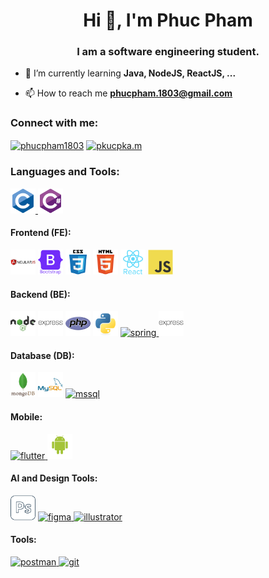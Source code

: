 
<h1 align="center">Hi 👋, I'm Phuc Pham</h1>
<h3 align="center">I am a software engineering student.</h3>

- 🌱 I’m currently learning **Java, NodeJS, ReactJS, ...**

- 📫 How to reach me **phucpham.1803@gmail.com**

<h3 align="left">Connect with me:</h3>
<p align="left">
    <a href="https://fb.com/phucpham1803" target="blank"><img align="center"
            src="https://raw.githubusercontent.com/rahuldkjain/github-profile-readme-generator/master/src/images/icons/Social/facebook.svg"
            alt="phucpham1803" height="30" width="40" /></a>
    <a href="https://instagram.com/pkucpka.m" target="blank"><img align="center"
            src="https://raw.githubusercontent.com/rahuldkjain/github-profile-readme-generator/master/src/images/icons/Social/instagram.svg"
            alt="pkucpka.m" height="30" width="40" /></a>
</p>

<h3 align="left">Languages and Tools:</h3>

<p align="left">
    <a href="https://www.cprogramming.com/" target="_blank" rel="noreferrer"> <img
            src="https://raw.githubusercontent.com/devicons/devicon/master/icons/c/c-original.svg" alt="c" width="40"
            height="40"> </a>
    <a href="https://www.w3schools.com/cs/" target="blank" rel="noreferrer">
        <img src="https://raw.githubusercontent.com/devicons/devicon/master/icons/csharp/csharp-original.svg"
            alt="csharp" width="40" height="40"> </a>

</p>

<h4>Frontend (FE):</h4>
<p align="left">
    <a href="https://angular.io" target="_blank" rel="noreferrer"><img
            src="https://raw.githubusercontent.com/devicons/devicon/master/icons/angularjs/angularjs-original-wordmark.svg"
            alt="angularjs" width="40" height="40" /></a>
    <a href="https://getbootstrap.com" target="_blank" rel="noreferrer"><img
            src="https://raw.githubusercontent.com/devicons/devicon/master/icons/bootstrap/bootstrap-plain-wordmark.svg"
            alt="bootstrap" width="40" height="40" /></a>
    <a href="https://www.w3schools.com/css/" target="_blank" rel="noreferrer"><img
            src="https://raw.githubusercontent.com/devicons/devicon/master/icons/css3/css3-original-wordmark.svg"
            alt="css3" width="40" height="40" /></a>
    <a href="https://www.w3.org/html/" target="_blank" rel="noreferrer"><img
            src="https://raw.githubusercontent.com/devicons/devicon/master/icons/html5/html5-original-wordmark.svg"
            alt="html5" width="40" height="40" /></a>
    <a href="https://reactjs.org/" target="_blank" rel="noreferrer"><img
            src="https://raw.githubusercontent.com/devicons/devicon/master/icons/react/react-original-wordmark.svg"
            alt="react" width="40" height="40" /></a>
    <a href="https://developer.mozilla.org/en-US/docs/Web/JavaScript" target="_blank" rel="noreferrer"> <img
            src="https://raw.githubusercontent.com/devicons/devicon/master/icons/javascript/javascript-original.svg"
            alt="javascript" width="40" height="40"> </a>
</p>

<h4>Backend (BE):</h4>
<p align="left">
    <a href="https://nodejs.org" target="_blank" rel="noreferrer"><img
            src="https://raw.githubusercontent.com/devicons/devicon/master/icons/nodejs/nodejs-original-wordmark.svg"
            alt="nodejs" width="40" height="40" /></a>
    <a href="https://expressjs.com" target="_blank" rel="noreferrer"><img
            src="https://raw.githubusercontent.com/devicons/devicon/master/icons/express/express-original-wordmark.svg"
            alt="express" width="40" height="40" /></a>
    <a href="https://www.php.net" target="_blank" rel="noreferrer"><img
            src="https://raw.githubusercontent.com/devicons/devicon/master/icons/php/php-original.svg" alt="php"
            width="40" height="40" /></a>
    <a href="https://www.python.org" target="_blank" rel="noreferrer"><img
            src="https://raw.githubusercontent.com/devicons/devicon/master/icons/python/python-original.svg"
            alt="python" width="40" height="40" /></a>
    <a href="https://spring.io/" target="blank" rel="noreferrer"> <img
            src="https://www.vectorlogo.zone/logos/springio/springio-icon.svg" alt="spring" width="40" height="40"> </a>
    <a href="https://expressjs.com" target="_blank" rel="noreferrer"> <img
            src="https://raw.githubusercontent.com/devicons/devicon/master/icons/express/express-original-wordmark.svg"
            alt="express" width="40" height="40"> </a>
</p>

<h4>Database (DB):</h4>
<p align="left">
    <a href="https://www.mongodb.com/" target="_blank" rel="noreferrer"><img
            src="https://raw.githubusercontent.com/devicons/devicon/master/icons/mongodb/mongodb-original-wordmark.svg"
            alt="mongodb" width="40" height="40" /></a>
    <a href="https://www.mysql.com/" target="_blank" rel="noreferrer"><img
            src="https://raw.githubusercontent.com/devicons/devicon/master/icons/mysql/mysql-original-wordmark.svg"
            alt="mysql" width="40" height="40" /></a>
    <a href="https://www.microsoft.com/en-us/sql-server" target="_blank" rel="noreferrer"><img
            src="https://www.svgrepo.com/show/303229/microsoft-sql-server-logo.svg" alt="mssql" width="40"
            height="40" /></a>
</p>

<h4>Mobile: </h4>
<p align="left">
    <a href="https://flutter.dev" target="_blank" rel="noreferrer"> <img
            src="https://www.vectorlogo.zone/logos/flutterio/flutterio-icon.svg" alt="flutter" width="40" height="40" />
    </a>
    <a href="https://developer.android.com" target="_blank" rel="noreferrer"> <img
            src="https://raw.githubusercontent.com/devicons/devicon/master/icons/android/android-original-wordmark.svg"
            alt="android" width="40" height="40"> </a>
</p>

<h4>AI and Design Tools:</h4>
<p align="left">
    <a href="https://www.adobe.com/in/products/photoshop.html" target="_blank" rel="noreferrer"><img
            src="https://raw.githubusercontent.com/devicons/devicon/master/icons/photoshop/photoshop-line.svg"
            alt="photoshop" width="40" height="40" /></a>
    <a href="https://www.figma.com/" target="_blank" rel="noreferrer"> <img
            src="https://www.vectorlogo.zone/logos/figma/figma-icon.svg" alt="figma" width="40" height="40" /> </a>
    <a href="https://www.adobe.com/in/products/illustrator.html" target="_blank" rel="noreferrer"> <img
            src="https://www.vectorlogo.zone/logos/adobe_illustrator/adobe_illustrator-icon.svg" alt="illustrator"
            width="40" height="40"> </a>
</p>

<h4>Tools:</h4>
<p align="left">
    <a href="https://postman.com" target="_blank" rel="noreferrer"> <img
            src="https://www.vectorlogo.zone/logos/getpostman/getpostman-icon.svg" alt="postman" width="40"
            height="40" /> </a>
    <a href="https://git-scm.com/" target="_blank" rel="noreferrer"> <img
            src="https://www.vectorlogo.zone/logos/git-scm/git-scm-icon.svg" alt="git" width="40" height="40">
    </a>
</p>
